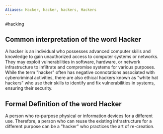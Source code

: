 ```yaml
---
Aliases: Hacker, hacker, hackers, Hackers
---
```

#hacking 

## Common interpretation of the word Hacker
A hacker is an individual who possesses advanced computer skills and knowledge to gain unauthorized access to computer systems or networks. They may exploit vulnerabilities in software, hardware, or network infrastructure to infiltrate and compromise systems for various purposes. While the term "hacker" often has negative connotations associated with cybercriminal activities, there are also ethical hackers known as "white hat hackers" who use their skills to identify and fix vulnerabilities in systems, ensuring their security.
## Formal Definition of the word Hacker
A person who re-purpose physical or information devices for a different use. Therefore, a person who can reuse the existing infrastructure for a different purpose can be a "hacker" who practices the art of re-creation.